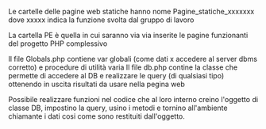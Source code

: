 Le cartelle delle pagine web statiche hanno nome Pagine_statiche_xxxxxxx  dove xxxxx indica la funzione svolta dal gruppo di lavoro

La cartella PE è quella in cui saranno via via inserite le pagine funzionanti del progetto PHP complessivo

Il file Globals.php contiene var globali (come dati x accedere al server dbms corretto) e procedure di utilità varia
Il file db.php contine la classe che permette di accedere al DB e realizzare le query (di qualsiasi tipo) ottenendo in uscita risultati da usare nella pegina web

Possibile realizzare funzioni nel codice che al loro interno creino l'oggetto di classe DB, impostino la query, usino i metodi e tornino all'ambiente chiamante i dati cosi come sono restituiti dall'oggetto.
